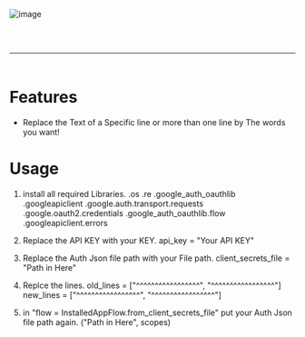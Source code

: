 ![image](https://user-images.githubusercontent.com/64253660/232464382-73c13477-81f6-44ba-b913-c891a47e8a20.png)

<hr style="border-radius: 2%; margin-top: 60px; margin-bottom: 60px;" noshade="" size="20" width="100%">

# Features

-   Replace the Text of a Specific line or more than one line by The words you want!

# Usage

1. install all required Libraries.
  .os
  .re
  .google_auth_oauthlib
  .googleapiclient
  .google.auth.transport.requests
  .google.oauth2.credentials
  .google_auth_oauthlib.flow
  .googleapiclient.errors

2. Replace the API KEY with your KEY.
  api_key = "Your API KEY"
  
3. Replace the Auth Json file path with your File path.
  client_secrets_file = "Path in Here"

4. Replce the lines.
  old_lines = ["^^^^^^^^^^^^^^^^^", "^^^^^^^^^^^^^^^^^"]
  new_lines = ["^^^^^^^^^^^^^^^^^", "^^^^^^^^^^^^^^^^^"]

5. in "flow = InstalledAppFlow.from_client_secrets_file" put your Auth Json file path again.
  ("Path in Here", scopes)
